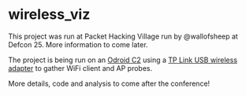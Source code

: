 # wireless_viz

This project was run at Packet Hacking Village run by @wallofsheep at Defcon 25.  More information to come later.

The project is being run on an [Odroid C2](http://www.hardkernel.com/main/products/prdt_info.php?g_code=G145457216438) using a [TP Link USB wireless adapter](https://www.amazon.com/TP-Link-N150-Wireless-Adapter-TL-WN722N/dp/B002SZEOLG/ref=sr_1_1?ie=UTF8&qid=1501359697&sr=8-1&keywords=tp+link+usb) to gather WiFi client and AP probes.


More details, code and analysis to come after the conference!
